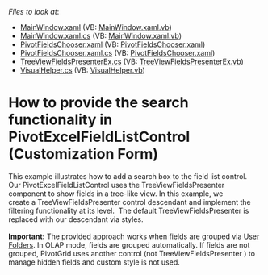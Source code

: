 <!-- default file list -->
*Files to look at*:

* [MainWindow.xaml](./CS/WpfApplication3/MainWindow.xaml) (VB: [MainWindow.xaml.vb](./VB/WpfApplication3/MainWindow.xaml.vb))
* [MainWindow.xaml.cs](./CS/WpfApplication3/MainWindow.xaml.cs) (VB: [MainWindow.xaml.vb](./VB/WpfApplication3/MainWindow.xaml.vb))
* [PivotFieldsChooser.xaml](./CS/WpfApplication3/PivotFieldsChooser.xaml) (VB: [PivotFieldsChooser.xaml](./VB/WpfApplication3/PivotFieldsChooser.xaml))
* [PivotFieldsChooser.xaml.cs](./CS/WpfApplication3/PivotFieldsChooser.xaml.cs) (VB: [PivotFieldsChooser.xaml](./VB/WpfApplication3/PivotFieldsChooser.xaml))
* [TreeViewFieldsPresenterEx.cs](./CS/WpfApplication3/TreeViewFieldsPresenterEx.cs) (VB: [TreeViewFieldsPresenterEx.vb](./VB/WpfApplication3/TreeViewFieldsPresenterEx.vb))
* [VisualHelper.cs](./CS/WpfApplication3/VisualHelper.cs) (VB: [VisualHelper.vb](./VB/WpfApplication3/VisualHelper.vb))
<!-- default file list end -->
# How to provide the search functionality in PivotExcelFieldListControl (Customization Form)


<p>This example illustrates how to add a search box to the field list control. <br />Our PivotExcelFieldListControl uses the TreeViewFieldsPresenter component to show fields in a tree-like view. In this example, we create a TreeViewFieldsPresenter control descendant and implement the filtering functionality at its level.  The default TreeViewFieldsPresenter is replaced with our descendant via styles.<br /><br /><strong>Important:</strong> The provided approach works when fields are grouped via <a href="https://documentation.devexpress.com/#WPF/CustomDocument11754">User Folders</a>. In OLAP mode, fields are grouped automatically. If fields are not grouped, PivotGrid uses another control (not TreeViewFieldsPresenter ) to manage hidden fields and custom style is not used.</p>

<br/>


